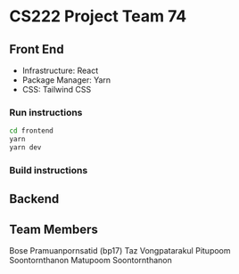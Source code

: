# CS222 Project Team 74

## Front End
- Infrastructure: React
- Package Manager: Yarn
- CSS: Tailwind CSS

### Run instructions
```bash
cd frontend
yarn
yarn dev
```

### Build instructions

## Backend


## Team Members
Bose Pramuanpornsatid (bp17)
Taz Vongpatarakul
Pitupoom Soontornthanon
Matupoom Soontornthanon